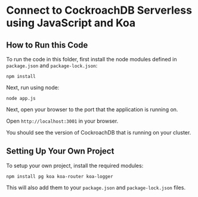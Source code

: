 # Connect to CockroachDB Serverless using JavaScript and Koa

## How to Run this Code

To run the code in this folder, first install the node modules defined in `package.json` and `package-lock.json`:

```
npm install
```

Next, run using node:

```
node app.js
```

Next, open your browser to the port that the application is running on.

Open `http://localhost:3001` in your browser.

You should see the version of CockroachDB that is running on your cluster.

## Setting Up Your Own Project

To setup your own project, install the required modules:

```
npm install pg koa koa-router koa-logger
```

This will also add them to your `package.json` and `package-lock.json` files.